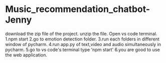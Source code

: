 # Music_recommendation_chatbot-Jenny

download the zip file of the project.
unzip the file.
Open vs code terminal.
 1.npm start
 2.go to emotion detection folder.
 3.run each folders in different window of pycharm.
 4.run app.py of text,video and audio simultaneously in pycharm.
 5.go to vs code's terminal type 'npm start'
 6.you are good to use the web application.
